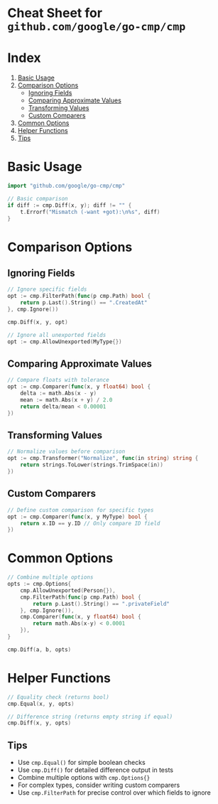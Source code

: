 # Cheat Sheet for ```github.com/google/go-cmp/cmp```


# Index

1. [Basic Usage](#basic-usage)
2. [Comparison Options](#comparison-options)
   - [Ignoring Fields](#ignoring-fields)
   - [Comparing Approximate Values](#comparing-approximate-values)
   - [Transforming Values](#transforming-values)
   - [Custom Comparers](#custom-comparers)
3. [Common Options](#common-options)
4. [Helper Functions](#helper-functions)
5. [Tips](#tips)


# Basic Usage
```go
import "github.com/google/go-cmp/cmp"

// Basic comparison
if diff := cmp.Diff(x, y); diff != "" {
    t.Errorf("Mismatch (-want +got):\n%s", diff)
}
```

# Comparison Options

## Ignoring Fields

```go
// Ignore specific fields
opt := cmp.FilterPath(func(p cmp.Path) bool {
    return p.Last().String() == ".CreatedAt"
}, cmp.Ignore())

cmp.Diff(x, y, opt)

// Ignore all unexported fields
opt := cmp.AllowUnexported(MyType{})
```

## Comparing Approximate Values

```go
// Compare floats with tolerance
opt := cmp.Comparer(func(x, y float64) bool {
    delta := math.Abs(x - y)
    mean := math.Abs(x + y) / 2.0
    return delta/mean < 0.00001
})
```

## Transforming Values
```go
// Normalize values before comparison
opt := cmp.Transformer("Normalize", func(in string) string {
    return strings.ToLower(strings.TrimSpace(in))
})
```


## Custom Comparers

```go
// Define custom comparison for specific types
opt := cmp.Comparer(func(x, y MyType) bool {
    return x.ID == y.ID // Only compare ID field
})
```
# Common Options

```go
// Combine multiple options
opts := cmp.Options{
    cmp.AllowUnexported(Person{}),
    cmp.FilterPath(func(p cmp.Path) bool {
        return p.Last().String() == ".privateField"
    }, cmp.Ignore()),
    cmp.Comparer(func(x, y float64) bool {
        return math.Abs(x-y) < 0.0001
    }),
}

cmp.Diff(a, b, opts)
```
# Helper Functions
```go
// Equality check (returns bool)
cmp.Equal(x, y, opts)

// Difference string (returns empty string if equal)
cmp.Diff(x, y, opts)
```

## Tips

- Use `cmp.Equal()` for simple boolean checks
- Use `cmp.Diff()` for detailed difference output in tests  
- Combine multiple options with `cmp.Options{}`
- For complex types, consider writing custom comparers
- Use `cmp.FilterPath` for precise control over which fields to ignore